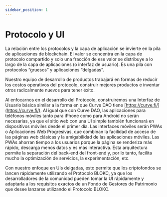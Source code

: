 ```yaml
---
sidebar_position: 1
---
```


# Protocolo y UI

La relación entre los protocolos y la capa de aplicación se invierte en la pila de aplicaciones de blockchain. El valor se concentra en la capa de protocolo compartido y solo una fracción de ese valor se distribuye a lo largo de la capa de aplicaciones (o interfaz de usuario). Es una pila con protocolos “gruesos” y aplicaciones “delgadas”.

Nuestro equipo de desarrollo de productos trabajará en formas de reducir los costos operativos del protocolo, construir mejores productos e inventar otros radicalmente nuevos para tener éxito.

Al enfocarnos en el desarrollo del Protocolo, construiremos una Interfaz de Usuario básica similar a la forma en que Curve DAO tiene [https://curve.fi/](https://curve.fi/). Al igual que con Curve DAO, las aplicaciones para teléfonos móviles tanto para iPhone como para Android no serán necesarias, ya que el sitio web con una UI simple también funcionará en dispositivos móviles desde el primer día. Las interfaces móviles serán PWAs o Aplicaciones Web Progresivas, que combinan la facilidad de acceso de las páginas web clásicas y la amigabilidad de las aplicaciones móviles. Las PWAs ahorran tiempo a los usuarios porque la página se renderiza más rápido, descarga menos datos y es más interactiva. Esta arquitectura permite la separación del back-end del front-end y, por lo tanto, facilita mucho la optimización de servicios, la experimentación, etc.

Con nuestro enfoque en UIs delgadas, esto permite que los criptofondos se lancen rápidamente utilizando el Protocolo BLOKC, ya que los desarrolladores de la comunidad pueden tomar la UI rápidamente y adaptarla a los requisitos exactos de un Fondo de Gestores de Patrimonio que desee lanzarse utilizando el Protocolo BLOKC.
